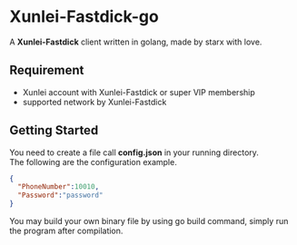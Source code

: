 # Xunlei-Fastdick-go

A **Xunlei-Fastdick** client written in golang, made by starx with love.

## Requirement

- Xunlei account with Xunlei-Fastdick or super VIP membership
- supported network by Xunlei-Fastdick

## Getting Started

You need to create a file call **config.json** in your running directory.  
The following are the configuration example.

```json
{
  "PhoneNumber":10010,
  "Password":"password"
}
```

You may build your own binary file by using go build command, simply run the program after compilation.
